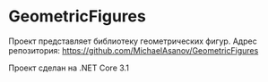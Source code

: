 # GeometricFigures

Проект представляет библиотеку геометрических фигур. Адрес репозитория:
<https://github.com/MichaelAsanov/GeometricFigures>

Проект сделан на .NET Core 3.1
